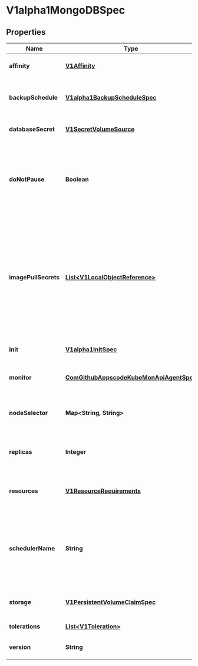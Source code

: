 
# V1alpha1MongoDBSpec

## Properties
Name | Type | Description | Notes
------------ | ------------- | ------------- | -------------
**affinity** | [**V1Affinity**](V1Affinity.md) | If specified, the pod&#39;s scheduling constraints |  [optional]
**backupSchedule** | [**V1alpha1BackupScheduleSpec**](V1alpha1BackupScheduleSpec.md) | BackupSchedule spec to specify how database backup will be taken |  [optional]
**databaseSecret** | [**V1SecretVolumeSource**](V1SecretVolumeSource.md) | Database authentication secret |  [optional]
**doNotPause** | **Boolean** | If DoNotPause is true, controller will prevent to delete this Postgres object. Controller will create same Postgres object and ignore other process. |  [optional]
**imagePullSecrets** | [**List&lt;V1LocalObjectReference&gt;**](V1LocalObjectReference.md) | ImagePullSecrets is an optional list of references to secrets in the same namespace to use for pulling any of the images used by this PodSpec. If specified, these secrets will be passed to individual puller implementations for them to use. |  [optional]
**init** | [**V1alpha1InitSpec**](V1alpha1InitSpec.md) | Init is used to initialize database |  [optional]
**monitor** | [**ComGithubAppscodeKubeMonApiAgentSpec**](ComGithubAppscodeKubeMonApiAgentSpec.md) | Monitor is used monitor database instance |  [optional]
**nodeSelector** | **Map&lt;String, String&gt;** | NodeSelector is a selector which must be true for the pod to fit on a node |  [optional]
**replicas** | **Integer** | Number of instances to deploy for a MongoDB database. |  [optional]
**resources** | [**V1ResourceRequirements**](V1ResourceRequirements.md) | Compute Resources required by the sidecar container. |  [optional]
**schedulerName** | **String** | If specified, the pod will be dispatched by specified scheduler. If not specified, the pod will be dispatched by default scheduler. |  [optional]
**storage** | [**V1PersistentVolumeClaimSpec**](V1PersistentVolumeClaimSpec.md) | Storage spec to specify how storage shall be used. | 
**tolerations** | [**List&lt;V1Toleration&gt;**](V1Toleration.md) | If specified, the pod&#39;s tolerations. |  [optional]
**version** | **String** | Version of MongoDB to be deployed. | 



